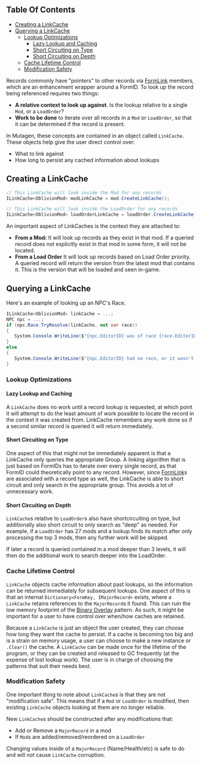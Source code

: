 <!-- START doctoc generated TOC please keep comment here to allow auto update -->
<!-- DON'T EDIT THIS SECTION, INSTEAD RE-RUN doctoc TO UPDATE -->
## Table Of Contents

- [Creating a LinkCache](#creating-a-linkcache)
- [Querying a LinkCache](#querying-a-linkcache)
  - [Lookup Optimizations](#lookup-optimizations)
    - [Lazy Lookup and Caching](#lazy-lookup-and-caching)
    - [Short Circuiting on Type](#short-circuiting-on-type)
    - [Short Circuiting on Depth](#short-circuiting-on-depth)
  - [Cache Lifetime Control](#cache-lifetime-control)
  - [Modification Safety](#modification-safety)

<!-- END doctoc generated TOC please keep comment here to allow auto update -->

Records commonly have "pointers" to other records via [FormLink](ModKey%2C-FormKey%2C-FormLink#formlinks) members, which are an enhancement wrapper around a FormID.  To look up the record being referenced requires two things:
- **A relative context to look up against**.  Is the lookup relative to a single `Mod`, or a `LoadOrder`?
- **Work to be done** to iterate over all records in a `Mod` or `LoadOrder`, so that it can be determined if the record is present.

In Mutagen, these concepts are contained in an object called `LinkCache`.  These objects help give the user direct control over:
- What to link against
- How long to persist any cached information about lookups

## Creating a LinkCache
```cs
// This LinkCache will look inside the Mod for any records
ILinkCache<OblivionMod> modLinkCache = mod.CreateLinkCache();

// This LinkCache will look inside the LoadOrder for any records
ILinkCache<OblivionMod> loadOrderLinkCache = loadOrder.CreateLinkCache();
```

An important aspect of LinkCaches is the context they are attached to:
- **From a Mod:** It will look up records as they exist in that mod.  If a queried record does not explicitly exist in that mod in some form, it will not be located.
- **From a Load Order** It will look up records based on Load Order priority.  A queried record will return the version from the latest mod that contains it.  This is the version that will be loaded and seen in-game.

## Querying a LinkCache
Here's an example of looking up an NPC's Race.
```cs
ILinkCache<OblivionMod> linkCache = ...;
NPC npc = ...;
if (npc.Race.TryResolve(linkCache, out var race))
{
   System.Console.WriteLine($"{npc.EditorID} was of race {race.EditorID}");
}
else
{
   System.Console.WriteLine($"{npc.EditorID} had no race, or it wasn't found");
}
```

### Lookup Optimizations
#### Lazy Lookup and Caching
A `LinkCache` does no work until a record lookup is requested, at which point it will attempt to do the least amount of work possible to locate the record in the context it was created from.  LinkCache remembers any work done so if a second similar record is queried it will return immediately.

#### Short Circuiting on Type
One aspect of this that might not be immediately apparent is that a LinkCache only queries the appropriate Group.  A linking algorithm that is just based on FormIDs has to iterate over every single record, as that FormID could theoretically point to any record.  However, since [FormLink](ModKey%2C-FormKey%2C-FormLink#formlinks)s are associated with a record type as well, the LinkCache is able to short circuit and only search in the appropriate group.  This avoids a lot of unnecessary work.

#### Short Circuiting on Depth
`LinkCache`s relative to `LoadOrder`s also have shortcircuiting on type, but additionally also short circuit to only search as "deep" as needed.  For example, if a `LoadOrder` has 27 mods and a lookup finds its match after only processing the top 3 mods, then any further work will be skipped.

If later a record is queried contained in a mod deeper than 3 levels, it will then do the additional work to search deeper into the LoadOrder.

### Cache Lifetime Control
`LinkCache` objects cache information about past lookups, so the information can be returned immediately for subsequent lookups.  One aspect of this is that an internal `Dictionary<FormKey, IMajorRecord>` exists, where a `LinkCache` retains references to the `MajorRecord`s it found.  This can ruin the low memory footprint of the [Binary Overlay](Binary-Overlay-Concepts) pattern.  As such, it might be important for a user to have control over when/how caches are retained.

Because a `LinkCache` is just an object the user created, they can choose how long they want the cache to persist.  If a cache is becoming too big and is a strain on memory usage, a user can choose to make a new instance or `.Clear()` the cache.  A `LinkCache` can be made once for the lifetime of the program, or they can be created and released to GC frequently (at the expense of lost lookup work).  The user is in charge of choosing the patterns that suit their needs best.

### Modification Safety
One important thing to note about `LinkCache`s is that they are not "modification safe".  This means that if a `Mod` or `LoadOrder` is modified, then existing `LinkCache` objects looking at them are no longer reliable.  

New `LinkCache`s should be constructed after any modifications that:
- Add or Remove a `MajorRecord` in a mod
- If `Mod`s are added/removed/reordered on a `LoadOrder`

Changing values inside of a `MajorRecord` (Name/Health/etc) is safe to do and will not cause `LinkCache` corruption.
